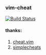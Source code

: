 ### vim-cheat
[![Build Status](https://travis-ci.org/wsdjeg/vim-cheat.svg?branch=master)](https://travis-ci.org/wsdjeg/vim-cheat)

#### thanks:
1. [cheat.vim](https://github.com/vim-scripts/cheat.vim)
2. [simplecheats](https://github.com/artur-shaik/simplecheats)
